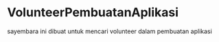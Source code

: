 # VolunteerPembuatanAplikasi

sayembara ini dibuat untuk mencari volunteer dalam pembuatan aplikasi
